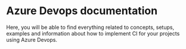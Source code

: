 # Azure Devops documentation
Here, you will be able to find everything related to concepts, setups, examples and information about how to implement CI for your projects using Azure Devops.